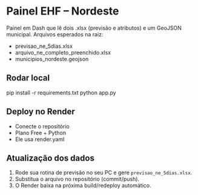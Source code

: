 # Painel EHF – Nordeste

Painel em Dash que lê dois .xlsx (previsão e atributos) e um GeoJSON municipal.
Arquivos esperados na raiz:
- previsao_ne_5dias.xlsx
- arquivo_ne_completo_preenchido.xlsx
- municipios_nordeste.geojson

## Rodar local
pip install -r requirements.txt
python app.py

## Deploy no Render
- Conecte o repositório
- Plano Free + Python
- Ele usa render.yaml

## Atualização dos dados
1) Rode sua rotina de previsão no seu PC e gere `previsao_ne_5dias.xlsx`.
2) Substitua o arquivo no repositório (commit/push).
3) O Render baixa na próxima build/redeploy automático.
